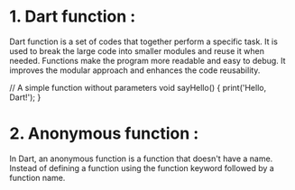 # 1. Dart function :
Dart function is a set of codes that together perform a specific task. It is used to break the large code into smaller modules and reuse it when needed. Functions make the program more readable and easy to debug. It improves the modular approach and enhances the code reusability.

// A simple function without parameters
void sayHello() {
  print('Hello, Dart!');
}
# 2. Anonymous function :
In Dart, an anonymous function is a function that doesn't have a name. Instead of defining a function using the function keyword followed by a function name.

